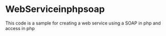 # WebServiceinphpsoap
This code is a sample for creating a web service using a SOAP in php and access in php
